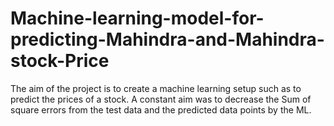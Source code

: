 # Machine-learning-model-for-predicting-Mahindra-and-Mahindra-stock-Price
The aim of the project is to create a machine learning setup such as to predict the prices of a stock.
A constant aim was to decrease the Sum of square errors from the test data and the predicted data points by the ML.
